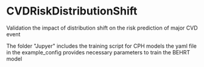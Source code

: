 # CVDRiskDistributionShift
Validation the impact of distribution shift on the risk prediction of major CVD event


The folder "Jupyer" includes the training script for CPH models
the yaml file in the example_config provides necessary parameters to train the BEHRT model
